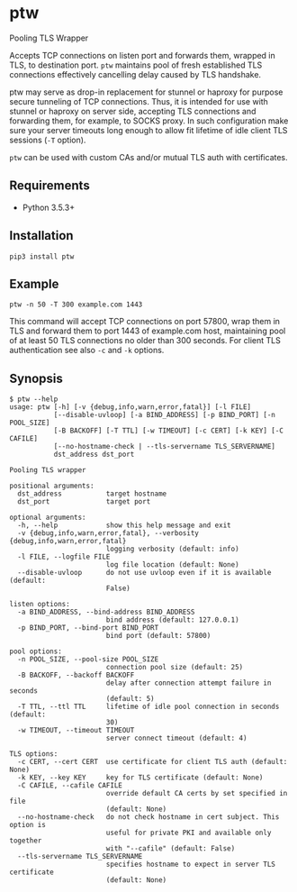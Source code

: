 # ptw

Pooling TLS Wrapper

Accepts TCP connections on listen port and forwards them, wrapped in TLS, to destination port. `ptw` maintains pool of fresh established TLS connections effectively cancelling delay caused by TLS handshake.

ptw may serve as drop-in replacement for stunnel or haproxy for purpose secure tunneling of TCP connections. Thus, it is intended for use with stunnel or haproxy on server side, accepting TLS connections and forwarding them, for example, to SOCKS proxy. In such configuration make sure your server timeouts long enough to allow fit lifetime of idle client TLS sessions (`-T` option).

`ptw` can be used with custom CAs and/or mutual TLS auth with certificates.

## Requirements

* Python 3.5.3+

## Installation

```
pip3 install ptw
```

## Example

```
ptw -n 50 -T 300 example.com 1443
```

This command will accept TCP connections on port 57800, wrap them in TLS and forward them to port 1443 of example.com host, maintaining pool of at least 50 TLS connections no older than 300 seconds. For client TLS authentication see also `-c` and `-k` options.



## Synopsis

```
$ ptw --help
usage: ptw [-h] [-v {debug,info,warn,error,fatal}] [-l FILE]
           [--disable-uvloop] [-a BIND_ADDRESS] [-p BIND_PORT] [-n POOL_SIZE]
           [-B BACKOFF] [-T TTL] [-w TIMEOUT] [-c CERT] [-k KEY] [-C CAFILE]
           [--no-hostname-check | --tls-servername TLS_SERVERNAME]
           dst_address dst_port

Pooling TLS wrapper

positional arguments:
  dst_address           target hostname
  dst_port              target port

optional arguments:
  -h, --help            show this help message and exit
  -v {debug,info,warn,error,fatal}, --verbosity {debug,info,warn,error,fatal}
                        logging verbosity (default: info)
  -l FILE, --logfile FILE
                        log file location (default: None)
  --disable-uvloop      do not use uvloop even if it is available (default:
                        False)

listen options:
  -a BIND_ADDRESS, --bind-address BIND_ADDRESS
                        bind address (default: 127.0.0.1)
  -p BIND_PORT, --bind-port BIND_PORT
                        bind port (default: 57800)

pool options:
  -n POOL_SIZE, --pool-size POOL_SIZE
                        connection pool size (default: 25)
  -B BACKOFF, --backoff BACKOFF
                        delay after connection attempt failure in seconds
                        (default: 5)
  -T TTL, --ttl TTL     lifetime of idle pool connection in seconds (default:
                        30)
  -w TIMEOUT, --timeout TIMEOUT
                        server connect timeout (default: 4)

TLS options:
  -c CERT, --cert CERT  use certificate for client TLS auth (default: None)
  -k KEY, --key KEY     key for TLS certificate (default: None)
  -C CAFILE, --cafile CAFILE
                        override default CA certs by set specified in file
                        (default: None)
  --no-hostname-check   do not check hostname in cert subject. This option is
                        useful for private PKI and available only together
                        with "--cafile" (default: False)
  --tls-servername TLS_SERVERNAME
                        specifies hostname to expect in server TLS certificate
                        (default: None)

```
